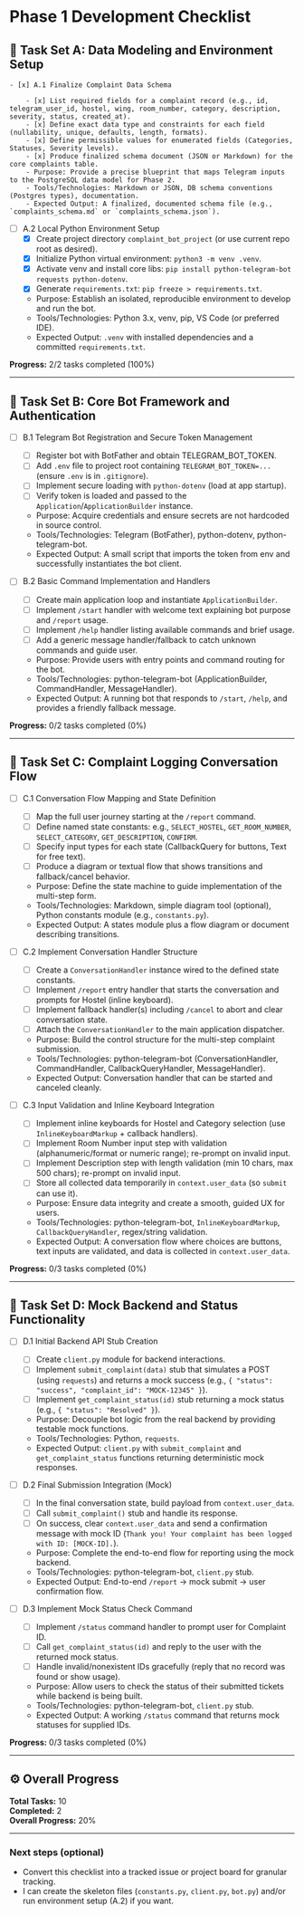 # Phase 1 Development Checklist

## 🧩 Task Set A: Data Modeling and Environment Setup

    - [x] A.1 Finalize Complaint Data Schema

        - [x] List required fields for a complaint record (e.g., id, telegram_user_id, hostel, wing, room_number, category, description, severity, status, created_at).
        - [x] Define exact data type and constraints for each field (nullability, unique, defaults, length, formats).
        - [x] Define permissible values for enumerated fields (Categories, Statuses, Severity levels).
        - [x] Produce finalized schema document (JSON or Markdown) for the core complaints table.
        - Purpose: Provide a precise blueprint that maps Telegram inputs to the PostgreSQL data model for Phase 2.
        - Tools/Technologies: Markdown or JSON, DB schema conventions (Postgres types), documentation.
        - Expected Output: A finalized, documented schema file (e.g., `complaints_schema.md` or `complaints_schema.json`).

-   [ ] A.2 Local Python Environment Setup
    -   [x] Create project directory `complaint_bot_project` (or use current repo root as desired).
    -   [x] Initialize Python virtual environment: `python3 -m venv .venv`.
    -   [x] Activate venv and install core libs: `pip install python-telegram-bot requests python-dotenv`.
    -   [x] Generate `requirements.txt`: `pip freeze > requirements.txt`.
    -   Purpose: Establish an isolated, reproducible environment to develop and run the bot.
    -   Tools/Technologies: Python 3.x, venv, pip, VS Code (or preferred IDE).
    -   Expected Output: `.venv` with installed dependencies and a committed `requirements.txt`.

**Progress:** 2/2 tasks completed (100%)

---

## 🧩 Task Set B: Core Bot Framework and Authentication

-   [ ] B.1 Telegram Bot Registration and Secure Token Management

    -   [ ] Register bot with BotFather and obtain TELEGRAM_BOT_TOKEN.
    -   [ ] Add `.env` file to project root containing `TELEGRAM_BOT_TOKEN=...` (ensure `.env` is in `.gitignore`).
    -   [ ] Implement secure loading with `python-dotenv` (load at app startup).
    -   [ ] Verify token is loaded and passed to the `Application`/`ApplicationBuilder` instance.
    -   Purpose: Acquire credentials and ensure secrets are not hardcoded in source control.
    -   Tools/Technologies: Telegram (BotFather), python-dotenv, python-telegram-bot.
    -   Expected Output: A small script that imports the token from env and successfully instantiates the bot client.

-   [ ] B.2 Basic Command Implementation and Handlers
    -   [ ] Create main application loop and instantiate `ApplicationBuilder`.
    -   [ ] Implement `/start` handler with welcome text explaining bot purpose and `/report` usage.
    -   [ ] Implement `/help` handler listing available commands and brief usage.
    -   [ ] Add a generic message handler/fallback to catch unknown commands and guide user.
    -   Purpose: Provide users with entry points and command routing for the bot.
    -   Tools/Technologies: python-telegram-bot (ApplicationBuilder, CommandHandler, MessageHandler).
    -   Expected Output: A running bot that responds to `/start`, `/help`, and provides a friendly fallback message.

**Progress:** 0/2 tasks completed (0%)

---

## 🧩 Task Set C: Complaint Logging Conversation Flow

-   [ ] C.1 Conversation Flow Mapping and State Definition

    -   [ ] Map the full user journey starting at the `/report` command.
    -   [ ] Define named state constants: e.g., `SELECT_HOSTEL`, `GET_ROOM_NUMBER`, `SELECT_CATEGORY`, `GET_DESCRIPTION`, `CONFIRM`.
    -   [ ] Specify input types for each state (CallbackQuery for buttons, Text for free text).
    -   [ ] Produce a diagram or textual flow that shows transitions and fallback/cancel behavior.
    -   Purpose: Define the state machine to guide implementation of the multi-step form.
    -   Tools/Technologies: Markdown, simple diagram tool (optional), Python constants module (e.g., `constants.py`).
    -   Expected Output: A states module plus a flow diagram or document describing transitions.

-   [ ] C.2 Implement Conversation Handler Structure

    -   [ ] Create a `ConversationHandler` instance wired to the defined state constants.
    -   [ ] Implement `/report` entry handler that starts the conversation and prompts for Hostel (inline keyboard).
    -   [ ] Implement fallback handler(s) including `/cancel` to abort and clear conversation state.
    -   [ ] Attach the `ConversationHandler` to the main application dispatcher.
    -   Purpose: Build the control structure for the multi-step complaint submission.
    -   Tools/Technologies: python-telegram-bot (ConversationHandler, CommandHandler, CallbackQueryHandler, MessageHandler).
    -   Expected Output: Conversation handler that can be started and canceled cleanly.

-   [ ] C.3 Input Validation and Inline Keyboard Integration
    -   [ ] Implement inline keyboards for Hostel and Category selection (use `InlineKeyboardMarkup` + callback handlers).
    -   [ ] Implement Room Number input step with validation (alphanumeric/format or numeric range); re-prompt on invalid input.
    -   [ ] Implement Description step with length validation (min 10 chars, max 500 chars); re-prompt on invalid input.
    -   [ ] Store all collected data temporarily in `context.user_data` (so `submit` can use it).
    -   Purpose: Ensure data integrity and create a smooth, guided UX for users.
    -   Tools/Technologies: python-telegram-bot, `InlineKeyboardMarkup`, `CallbackQueryHandler`, regex/string validation.
    -   Expected Output: A conversation flow where choices are buttons, text inputs are validated, and data is collected in `context.user_data`.

**Progress:** 0/3 tasks completed (0%)

---

## 🧩 Task Set D: Mock Backend and Status Functionality

-   [ ] D.1 Initial Backend API Stub Creation

    -   [ ] Create `client.py` module for backend interactions.
    -   [ ] Implement `submit_complaint(data)` stub that simulates a POST (using `requests`) and returns a mock success (e.g., `{ "status": "success", "complaint_id": "MOCK-12345" }`).
    -   [ ] Implement `get_complaint_status(id)` stub returning a mock status (e.g., `{ "status": "Resolved" }`).
    -   Purpose: Decouple bot logic from the real backend by providing testable mock functions.
    -   Tools/Technologies: Python, `requests`.
    -   Expected Output: `client.py` with `submit_complaint` and `get_complaint_status` functions returning deterministic mock responses.

-   [ ] D.2 Final Submission Integration (Mock)

    -   [ ] In the final conversation state, build payload from `context.user_data`.
    -   [ ] Call `submit_complaint()` stub and handle its response.
    -   [ ] On success, clear `context.user_data` and send a confirmation message with mock ID (`Thank you! Your complaint has been logged with ID: [MOCK-ID].`).
    -   Purpose: Complete the end-to-end flow for reporting using the mock backend.
    -   Tools/Technologies: python-telegram-bot, `client.py` stub.
    -   Expected Output: End-to-end `/report` → mock submit → user confirmation flow.

-   [ ] D.3 Implement Mock Status Check Command
    -   [ ] Implement `/status` command handler to prompt user for Complaint ID.
    -   [ ] Call `get_complaint_status(id)` and reply to the user with the returned mock status.
    -   [ ] Handle invalid/nonexistent IDs gracefully (reply that no record was found or show usage).
    -   Purpose: Allow users to check the status of their submitted tickets while backend is being built.
    -   Tools/Technologies: python-telegram-bot, `client.py` stub.
    -   Expected Output: A working `/status` command that returns mock statuses for supplied IDs.

**Progress:** 0/3 tasks completed (0%)

---

## ⚙️ Overall Progress

**Total Tasks:** 10  
**Completed:** 2  
**Overall Progress:** 20%

---

### Next steps (optional)

-   Convert this checklist into a tracked issue or project board for granular tracking.
-   I can create the skeleton files (`constants.py`, `client.py`, `bot.py`) and/or run environment setup (A.2) if you want.
